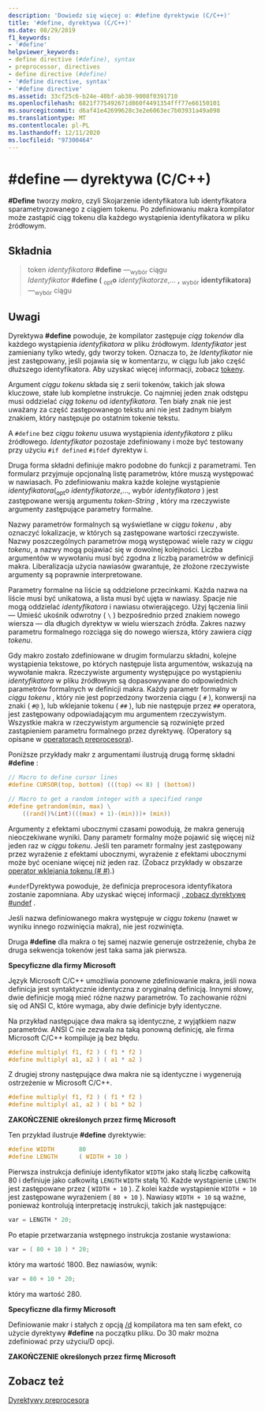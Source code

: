 ```yaml
---
description: 'Dowiedz się więcej o: #define dyrektywie (C/C++)'
title: '#define, dyrektywa (C/C++)'
ms.date: 08/29/2019
f1_keywords:
- '#define'
helpviewer_keywords:
- define directive (#define), syntax
- preprocessor, directives
- define directive (#define)
- '#define directive, syntax'
- '#define directive'
ms.assetid: 33cf25c6-b24e-40bf-ab30-9008f0391710
ms.openlocfilehash: 6821f775492671d860f4491354fff77e66150101
ms.sourcegitcommit: d6af41e42699628c3e2e6063ec7b03931a49a098
ms.translationtype: MT
ms.contentlocale: pl-PL
ms.lasthandoff: 12/11/2020
ms.locfileid: "97300464"
---
```

# <a name="define-directive-cc"></a>#define — dyrektywa (C/C++)

**#Define** tworzy *makro*, czyli Skojarzenie identyfikatora lub identyfikatora sparametryzowanego z ciągiem tokenu. Po zdefiniowaniu makra kompilator może zastąpić ciąg tokenu dla każdego wystąpienia identyfikatora w pliku źródłowym.

## <a name="syntax"></a>Składnia

> token *identyfikatora* **#define** *—*<sub>wybór</sub> ciągu\
>  *Identyfikator* **#define (** <sub>opt</sub>**o** *identyfikatorze*,... **,** <sub>wybór</sub> **identyfikatora)** *—*<sub>wybór</sub> ciągu

## <a name="remarks"></a>Uwagi

Dyrektywa **#define** powoduje, że kompilator zastępuje *ciąg tokenów* dla każdego wystąpienia *identyfikatora* w pliku źródłowym. *Identyfikator* jest zamieniany tylko wtedy, gdy tworzy token. Oznacza to, że *Identyfikator* nie jest zastępowany, jeśli pojawia się w komentarzu, w ciągu lub jako część dłuższego identyfikatora. Aby uzyskać więcej informacji, zobacz [tokeny](../cpp/character-sets.md).

Argument *ciągu tokenu* składa się z serii tokenów, takich jak słowa kluczowe, stałe lub kompletne instrukcje. Co najmniej jeden znak odstępu musi oddzielać *ciąg tokenu* od *identyfikatora*. Ten biały znak nie jest uważany za część zastępowanego tekstu ani nie jest żadnym białym znakiem, który następuje po ostatnim tokenie tekstu.

A `#define` bez *ciągu tokenu* usuwa wystąpienia *identyfikatora* z pliku źródłowego. *Identyfikator* pozostaje zdefiniowany i może być testowany przy użyciu `#if defined` `#ifdef` dyrektyw i.

Druga forma składni definiuje makro podobne do funkcji z parametrami. Ten formularz przyjmuje opcjonalną listę parametrów, które muszą występować w nawiasach. Po zdefiniowaniu makra każde kolejne wystąpienie *identyfikatora*(<sub>opt</sub>o *identyfikatorze*,..., wybór *identyfikatora*<sub></sub> ) jest zastępowane wersją argumentu *token-String* , który ma rzeczywiste argumenty zastępujące parametry formalne.

Nazwy parametrów formalnych są wyświetlane w *ciągu tokenu* , aby oznaczyć lokalizacje, w których są zastępowane wartości rzeczywiste. Nazwy poszczególnych parametrów mogą występować wiele razy w *ciągu tokenu*, a nazwy mogą pojawiać się w dowolnej kolejności. Liczba argumentów w wywołaniu musi być zgodna z liczbą parametrów w definicji makra. Liberalizacja użycia nawiasów gwarantuje, że złożone rzeczywiste argumenty są poprawnie interpretowane.

Parametry formalne na liście są oddzielone przecinkami. Każda nazwa na liście musi być unikatowa, a lista musi być ujęta w nawiasy. Spacje nie mogą oddzielać *identyfikatora* i nawiasu otwierającego. Użyj łączenia linii — Umieść ukośnik odwrotny ( `\` ) bezpośrednio przed znakiem nowego wiersza — dla długich dyrektyw w wielu wierszach źródła. Zakres nazwy parametru formalnego rozciąga się do nowego wiersza, który zawiera *ciąg tokenu*.

Gdy makro zostało zdefiniowane w drugim formularzu składni, kolejne wystąpienia tekstowe, po których następuje lista argumentów, wskazują na wywołanie makra. Rzeczywiste argumenty występujące po wystąpieniu *identyfikatora* w pliku źródłowym są dopasowywane do odpowiednich parametrów formalnych w definicji makra. Każdy parametr formalny w *ciągu tokenu* , który nie jest poprzedzony tworzenia ciągu ( `#` ), konwersji na znaki ( `#@` ), lub wklejanie tokenu ( `##` ), lub nie następuje przez `##` operatora, jest zastępowany odpowiadającym mu argumentem rzeczywistym. Wszystkie makra w rzeczywistym argumencie są rozwinięte przed zastąpieniem parametru formalnego przez dyrektywę. (Operatory są opisane w [operatorach preprocesora](../preprocessor/preprocessor-operators.md)).

Poniższe przykłady makr z argumentami ilustrują drugą formę składni **#define** :

```C
// Macro to define cursor lines
#define CURSOR(top, bottom) (((top) << 8) | (bottom))

// Macro to get a random integer with a specified range
#define getrandom(min, max) \
    ((rand()%(int)(((max) + 1)-(min)))+ (min))
```

Argumenty z efektami ubocznymi czasami powodują, że makra generują nieoczekiwane wyniki. Dany parametr formalny może pojawić się więcej niż jeden raz w *ciągu tokenu*. Jeśli ten parametr formalny jest zastępowany przez wyrażenie z efektami ubocznymi, wyrażenie z efektami ubocznymi może być oceniane więcej niż jeden raz. (Zobacz przykłady w obszarze [operator wklejania tokenu (# #)](../preprocessor/token-pasting-operator-hash-hash.md).)

`#undef`Dyrektywa powoduje, że definicja preprocesora identyfikatora zostanie zapomniana. Aby uzyskać więcej informacji [, zobacz dyrektywę #undef](../preprocessor/hash-undef-directive-c-cpp.md) .

Jeśli nazwa definiowanego makra występuje w *ciągu tokenu* (nawet w wyniku innego rozwinięcia makra), nie jest rozwinięta.

Druga **#define** dla makra o tej samej nazwie generuje ostrzeżenie, chyba że druga sekwencja tokenów jest taka sama jak pierwsza.

**Specyficzne dla firmy Microsoft**

Język Microsoft C/C++ umożliwia ponowne zdefiniowanie makra, jeśli nowa definicja jest syntaktycznie identyczna z oryginalną definicją. Innymi słowy, dwie definicje mogą mieć różne nazwy parametrów. To zachowanie różni się od ANSI C, które wymaga, aby dwie definicje były identyczne.

Na przykład następujące dwa makra są identyczne, z wyjątkiem nazw parametrów. ANSI C nie zezwala na taką ponowną definicję, ale firma Microsoft C/C++ kompiluje ją bez błędu.

```C
#define multiply( f1, f2 ) ( f1 * f2 )
#define multiply( a1, a2 ) ( a1 * a2 )
```

Z drugiej strony następujące dwa makra nie są identyczne i wygenerują ostrzeżenie w Microsoft C/C++.

```C
#define multiply( f1, f2 ) ( f1 * f2 )
#define multiply( a1, a2 ) ( b1 * b2 )
```

**ZAKOŃCZENIE określonych przez firmę Microsoft**

Ten przykład ilustruje **#define** dyrektywie:

```C
#define WIDTH       80
#define LENGTH      ( WIDTH + 10 )
```

Pierwsza instrukcja definiuje identyfikator `WIDTH` jako stałą liczbę całkowitą 80 i definiuje jako całkowitą `LENGTH` `WIDTH` stałą 10. Każde wystąpienie `LENGTH` jest zastępowane przez ( `WIDTH + 10` ). Z kolei każde wystąpienie `WIDTH + 10` jest zastępowane wyrażeniem ( `80 + 10` ). Nawiasy `WIDTH + 10` są ważne, ponieważ kontrolują interpretację instrukcji, takich jak następujące:

```C
var = LENGTH * 20;
```

Po etapie przetwarzania wstępnego instrukcja zostanie wystawiona:

```C
var = ( 80 + 10 ) * 20;
```

który ma wartość 1800. Bez nawiasów, wynik:

```C
var = 80 + 10 * 20;
```

który ma wartość 280.

**Specyficzne dla firmy Microsoft**

Definiowanie makr i stałych z opcją [/d](../build/reference/d-preprocessor-definitions.md) kompilatora ma ten sam efekt, co użycie dyrektywy **#define** na początku pliku. Do 30 makr można zdefiniować przy użyciu/D opcji.

**ZAKOŃCZENIE określonych przez firmę Microsoft**

## <a name="see-also"></a>Zobacz też

[Dyrektywy preprocesora](../preprocessor/preprocessor-directives.md)
